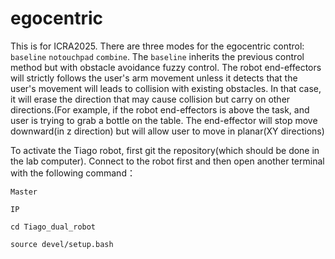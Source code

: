 # egocentric
This is for ICRA2025. There are three modes for the egocentric control: `baseline` `notouchpad` `combine`. 
The `baseline` inherits the previous control method but with obstacle avoidance fuzzy control. The robot end-effectors will strictly follows the user's arm movement unless it detects that the user's movement will leads to collision with existing obstacles. In that case, it will erase the direction that may cause collision but carry on other directions.(For example, if the robot end-effectors is above the task, and user is trying to grab a bottle on the table. The end-effector will stop move downward(in z direction) but will allow user to move in planar(XY directions) 

To activate the Tiago robot, first git the repository(which should be done in the lab computer). Connect to the robot first and then open another terminal with the following command：

`Master`

`IP`

`cd Tiago_dual_robot`

`source devel/setup.bash`


